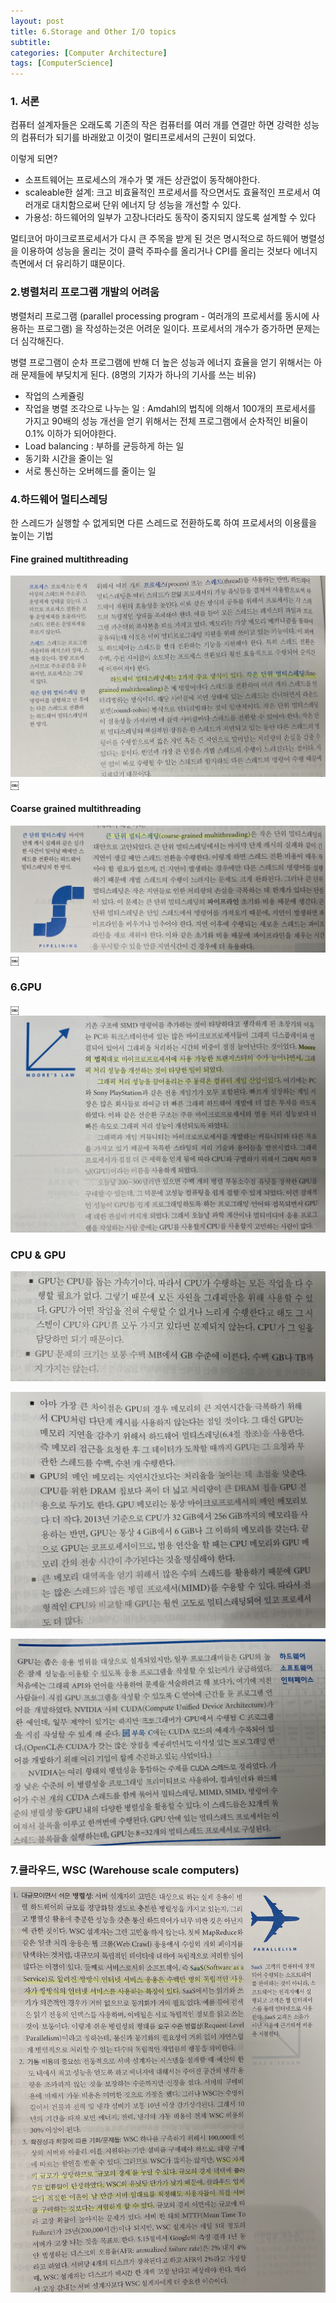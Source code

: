 ```yaml
---
layout: post
title: 6.Storage and Other I/O topics
subtitle: 
categories: [Computer Architecture]
tags: [ComputerScience]
---
```


### 1. 서론
컴퓨터 설계자들은 오래도록 기존의 작은 컴퓨터를 여러 개를 연결만 하면 강력한 성능의 컴퓨터가 되기를 바래왔고 이것이 멀티프로세서의 근원이 되었다.

이렇게 되면?
- 소프트웨어는 프로세스의 개수가 몇 개든 상관없이 동작해야한다.
- scaleable한 설계: 크고 비효율적인 프로세서를 작으면서도 효율적인 프로세서 여러개로 대치함으로써 단위 에너지 당 성능을 개선할 수 있다.
- 가용성: 하드웨어의 일부가 고장나더라도 동작이 중지되지 않도록 설계할 수 있다

멀티코어 마이크로프로세서가 다시 큰 주목을 받게 된 것은 명시적으로 하드웨어 병렬성을 이용하여 성능을 올리는 것이 클럭 주파수를 올리거나 CPI를 올리는 것보다 에너지 측면에서 더 유리하기 떄문이다.

### 2.병렬처리 프로그램 개발의 어려움
병렬처리 프로그램 (parallel processing program - 여러개의 프로세서를 동시에 사용하는 프로그램) 을 작성하는것은 어려운 일이다. 프로세서의 개수가 증가하면 문제는 더 심각해진다.

병렬 프로그램이 순차 프로그램에 반해 더 높은 성능과 에너지 효율을 얻기 위해서는 아래 문제들에 부딪치게 된다. (8명의 기자가 하나의 기사를 쓰는 비유)
- 작업의 스케쥴링
- 작업을 병렬 조각으로 나누는 일 : Amdahl의 법칙에 의해서 100개의 프로세서를 가지고 90배의 성능 개선을 얻기 위해서는 전체 프로그램에서 순차적인 비율이 0.1% 이하가 되어야한다.
- Load balancing  : 부하를 균등하게 하는 일
- 동기화 시간을 줄이는 일
- 서로 통신하는 오버헤드를 줄이는 일

### 4.하드웨어 멀티스레딩
한 스레드가 실행할 수 없게되면 다른 스레드로 전환하도록 하여 프로세서의 이용률을 높이는 기법

#### Fine grained multithreading

![1.1](/assets/images/ca/6.1.png)
￼
#### Coarse grained multithreading

![1.1](/assets/images/ca/6.2.png)
￼
### 6.GPU
￼
![1.1](/assets/images/ca/6.3.png)

### CPU & GPU

![1.1](/assets/images/ca/6.4.png)

![1.1](/assets/images/ca/6.5.png)

![1.1](/assets/images/ca/6.6.png)

### 7.클라우드, WSC (Warehouse scale computers)

![1.1](/assets/images/ca/6.7.png)

